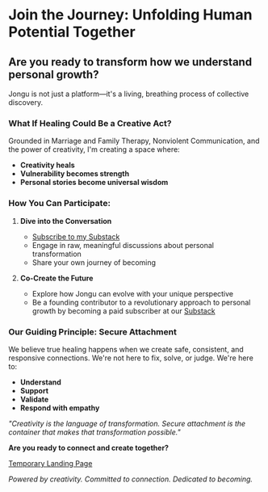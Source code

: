 # Join the Journey: Unfolding Human Potential Together

## Are you ready to transform how we understand personal growth?

Jongu is not just a platform—it's a living, breathing process of collective discovery. 

### What If Healing Could Be a Creative Act?

Grounded in Marriage and Family Therapy, Nonviolent Communication, and the power of creativity, I'm creating a space where:

- **Creativity heals**
- **Vulnerability becomes strength**
- **Personal stories become universal wisdom**

### How You Can Participate:

1. **Dive into the Conversation**
   - [Subscribe to my Substack](https://lifeisprocess.substack.com/)
   - Engage in raw, meaningful discussions about personal transformation
   - Share your own journey of becoming

2. **Co-Create the Future**
   - Explore how Jongu can evolve with your unique perspective
   - Be a founding contributor to a revolutionary approach to personal growth by becoming a paid subscriber at our [Substack](https://lifeisprocess.substack.com/)

### Our Guiding Principle: Secure Attachment

We believe true healing happens when we create safe, consistent, and responsive connections. We're not here to fix, solve, or judge. We're here to:

- **Understand**
- **Support**
- **Validate**
- **Respond with empathy**

*"Creativity is the language of transformation. Secure attachment is the container that makes that transformation possible."*

**Are you ready to connect and create together?**

[Temporary Landing Page](https://jongu.org/)

*Powered by creativity. Committed to connection. Dedicated to becoming.*
